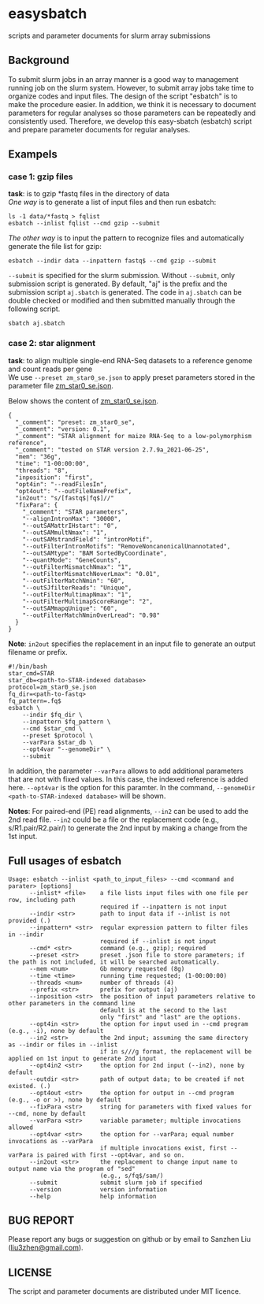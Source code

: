# easysbatch
scripts and parameter documents for slurm array submissions

## Background
To submit slurm jobs in an array manner is a good way to management running job on the slurm system. However, to submit array jobs take time to organize codes and input files. The design of the script "esbatch" is to make the procedure easier. In addition, we think it is necessary to document parameters for regular analyses so those parameters can be repeatedly and consistently used. Therefore, we develop this easy-sbatch (esbatch) script and prepare parameter documents for regular analyses.  

## Exampels
### case 1: gzip files
**task**: is to gzip \*fastq files in the directory of data  
*One way* is to generate a list of input files and then run esbatch:
```
ls -1 data/*fastq > fqlist
esbatch --inlist fqlist --cmd gzip --submit
```
*The other way* is to input the pattern to recognize files and automatically generate the file list for gzip:
```
esbatch --indir data --inpattern fastq$ --cmd gzip --submit
```
`--submit` is specified for the slurm submission. Without `--submit`, only submission script is generated. By default, "aj" is the prefix and the submission script `aj.sbatch` is generated. The code in `aj.sbatch` can be double checked or modified and then submitted manually through the following script.
```
sbatch aj.sbatch
```
### case 2: star alignment
**task**: to align multiple single-end RNA-Seq datasets to a reference genome and count reads per gene  
We use `--preset zm_star0_se.json` to apply preset parameters stored in the parameter file [zm_star0_se.json](libs/zm_star0_se.json).  

Below shows the content of [zm_star0_se.json](libs/zm_star0_se.json).

```
{
  "_comment": "preset: zm_star0_se",
  "_comment": "version: 0.1",
  "_comment": "STAR alignment for maize RNA-Seq to a low-polymorphism reference",
  "_comment": "tested on STAR version 2.7.9a_2021-06-25",
  "mem": "36g",
  "time": "1-00:00:00",
  "threads": "8",
  "inposition": "first",
  "opt4in": "--readFilesIn", 
  "opt4out": "--outFileNamePrefix",
  "in2out": "s/[fastq$|fq$]//"
  "fixPara": {
    "_comment": "STAR parameters",
    "--alignIntronMax": "30000",
    "--outSAMattrIHstart": "0",
    "--outSAMmultNmax": "1",
    "--outSAMstrandField": "intronMotif",
    "--outFilterIntronMotifs": "RemoveNoncanonicalUnannotated",
    "--outSAMtype": "BAM SortedByCoordinate", 
    "--quantMode": "GeneCounts",
    "--outFilterMismatchNmax": "1",
    "--outFilterMismatchNoverLmax": "0.01",
    "--outFilterMatchNmin": "60",
    "--outSJfilterReads": "Unique",
    "--outFilterMultimapNmax": "1",
    "--outFilterMultimapScoreRange": "2",
    "--outSAMmapqUnique": "60",
    "--outFilterMatchNminOverLread": "0.98"
  }
}

```

**Note**:
`in2out` specifies the replacement in an input file to generate an output filename or prefix.

```
#!/bin/bash
star_cmd=STAR
star_db=<path-to-STAR-indexed database>
protocol=zm_star0_se.json
fq_dir=<path-to-fastq>
fq_pattern=.fq$
esbatch \
    --indir $fq_dir \
    --inpattern $fq_pattern \
    --cmd $star_cmd \
    --preset $protocol \
    --varPara $star_db \
    --opt4var "--genomeDir" \
    --submit
```
In addition, the parameter `--varPara` allows to add additional parameters that are not with fixed values. In this case, the indexed reference is added here. `--opt4var` is the option for this paramter. In the command, `--genomeDir <path-to-STAR-indexed database>` will be shown.

**Notes**: For paired-end (PE) read alignments, `--in2` can be used to add the 2nd read file. `--in2` could be a file or the replacement code (e.g., s/R1.pair/R2.pair/) to generate the 2nd input by making a change from the 1st input.  

## Full usages of esbatch
```
Usage: esbatch --inlist <path_to_input_files> --cmd <command and parater> [options]
      --inlist* <file>    a file lists input files with one file per row, including path
                          required if --inpattern is not input
      --indir <str>       path to input data if --inlist is not provided (.)
      --inpattern* <str>  regular expression pattern to filter files in --indir
                          required if --inlist is not input
      --cmd* <str>        command (e.g., gzip); required
      --preset <str>      preset .json file to store parameters; if the path is not included, it will be searched automatically.
      --mem <num>         Gb memory requested (8g)
      --time <time>       running time requested; (1-00:00:00)
      --threads <num>     number of threads (4)
      --prefix <str>      prefix for output (aj)
      --inposition <str>  the position of input parameters relative to other parameters in the command line
                          default is at the second to the last
                          only "first" and "last" are the options.
      --opt4in <str>      the option for input used in --cmd program (e.g., -i), none by default 
      --in2 <str>         the 2nd input; assuming the same directory as --indir or files in --inlist
                          if in s///g format, the replacement will be applied on 1st input to generate 2nd input
      --opt4in2 <str>     the option for 2nd input (--in2), none by default
      --outdir <str>      path of output data; to be created if not existed. (.) 
      --opt4out <str>     the option for output in --cmd program (e.g., -o or >), none by default
      --fixPara <str>     string for parameters with fixed values for --cmd, none by default
      --varPara <str>     variable parameter; multiple invocations allowed
      --opt4var <str>     the option for --varPara; equal number invocations as --varPara
                          if multiple invocations exist, first --varPara is paired with first --opt4var, and so on.
      --in2out <str>      the replacement to change input name to output name via the program of "sed"
                          (e.g., s/fq$/sam/)
      --submit            submit slurm job if specified
      --version           version information
      --help              help information
```
## BUG REPORT
Please report any bugs or suggestion on github or by email to Sanzhen Liu (liu3zhen@gmail.com).

## LICENSE
The script and parameter documents are distributed under MIT licence.
